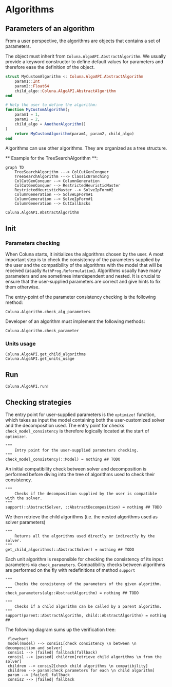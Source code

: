 # Algorithms

## Parameters of an algorithm

From a user perspective, the algorithms are objects that contains a set of parameters.

The object must inherit from `Coluna.AlgoAPI.AbstractAlgorithm`.
We usually provide a keyword constructor to define default values for parameters and therefore ease the definition of the object.

```julia
struct MyCustomAlgorithm <: Coluna.AlgoAPI.AbstractAlgorithm
    param1::Int
    param2::Float64
    child_algo::Coluna.AlgoAPI.AbstractAlgorithm
end

# Help the user to define the algorithm:
function MyCustomAlgorithm(;
    param1 = 1,
    param2 = 2,
    child_algo = AnotherAlgorithm()
) 
    return MyCustomAlgorithm(param1, param2, child_algo)
end
```

Algorithms can use other algorithms. They are organized as a tree structure.

** Example for the TreeSearchAlgorithm **:

```mermaid
graph TD
    TreeSearchAlgorithm ---> ColCutGenConquer
    TreeSearchAlgorithm ---> ClassicBranching
    ColCutGenConquer --> ColumnGeneration
    ColCutGenConquer --> RestrictedHeuristicMaster
    RestrictedHeuristicMaster --> SolveIpForm#2
    ColumnGeneration --> SolveLpForm#1
    ColumnGeneration --> SolveIpForm#1
    ColumnGeneration --> CutCallbacks

```

```@docs
Coluna.AlgoAPI.AbstractAlgorithm
```

## Init

### Parameters checking

When Coluna starts, it initializes the algorithms chosen by the user.
A most important step is to check the consistency of the parameters supplied by the user and the compatibility of the algorithms with the model that will be received (usually `MathProg.Reformulation`).
Algorithms usually have many parameters and are sometimes interdependent and nested.
It is crucial to ensure that the user-supplied parameters are correct and give hints to fix them otherwise.

The entry-point of the parameter consistency checking is the following method:

```@docs
Coluna.Algorithm.check_alg_parameters
```

Developer of an algorithm must implement the following methods:

```@docs
Coluna.Algorithm.check_parameter
```

### Units usage



```@docs
Coluna.AlgoAPI.get_child_algorithms
Coluna.AlgoAPI.get_units_usage
```

## Run


```@docs
Coluna.AlgoAPI.run!
```



## Checking strategies

The entry point for user-supplied parameters is the ```optimize!``` function, which takes as input the model containing both the user-customized solver and the decomposition used. The entry point for checks ```check_model_consistency``` is therefore logically located at the start of ```optimize!```. 

```
"""
    Entry point for the user-supplied parameters checking.
"""
check_model_consistency(::Model) = nothing ## TODO
```

An initial compatibility check between solver and decomposition is performed before diving into the tree of algorithms used to check their consistency.

```
"""
    Checks if the decomposition supplied by the user is compatible with the solver. 
"""
support(::AbstractSolver, ::AbstractDecomposition) = nothing ## TODO
```

We then retrieve the child algorithms (i.e. the nested algorithms used as solver parameters)
```
"""
    Returns all the algorithms used directly or indirectly by the solver. 
"""
get_child_algorithms(::AbstractSolver) = nothing ## TODO
``` 

Each unit algorithm is responsible for checking the consistency of its input parameters via ```check_parameters```. Compatibility checks between algorithms are performed on the fly with redefinitions of method ```support``` 

``` 
"""
    Checks the consistency of the parameters of the given algorithm. 
"""
check_parameters(alg::AbstractAlgorithm) = nothing ## TODO
```
```
"""
    Checks if a child algorithm can be called by a parent algorithm.  
"""
support(parent::AbstractAlgorithm, child::AbstractAlgorithm) = nothing ## 
``` 

The following diagram sums up the verification tree:

```mermaid
 flowchart
 model(model) --> consis1[check consistency \n between \n decomposition and solver]
 consis1 --> |failed| fallback(fallback)
 consis1 --> |passed| children[retrieve child algorithms \n from the solver]
 children --> consis2[check child algorithms \n compatibility]
 children --> param[check parameters for each \n child algorithm]
 param --> |failed| fallback
 consis2 --> |failed| fallback
```